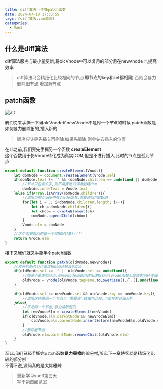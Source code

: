 ```yaml
---
title: diff算法--手撕patch函数
date: 2024-04-10 17:30:59
tags: [diff算法,vue源码]
categories:
  - Vue3
---
```


## 什么是diff算法
diff算法服务与最小量更新,将oldVnode中可以复用的部分用在newVnode上,提高效率  

>diff算法只会精细化比较相同的节点(**即节点的key和sel都相同**),否则会暴力删除旧节点,增加新节点

<!--more-->

## patch函数

![alt ](/assets/img/patch.png)

我们先来手撕一下当oldVnode和newVnode不是同一个节点的时候,patch函数是如何暴力删除旧的,插入新的

>顺序应该是先插入再删除,如果先删除,则会失去插入的位置  

在此之前,我们要先手撕另一个函数 **createElement**  
这个函数用于把Vnode转化成为真实DOM,但是不进行插入,此时的节点是孤儿节点

```javascript
export default function createElement(Vnode){
    let domNode = document.createElement(Vnode.sel)
    if(domNode.text != '' && (domNode.children == undefined || domNode.children.length == 0)){
        //节点只包含文字,则不需要递归调用创建dom
        domNode.innerText = Vnode.text
    }else if(Array.isArray(domNode.children)){
        //说明当前Vnode中有Vnode嵌套,需要递归创建DOM
        for(let i = 0; i<domNode.children.length; i++){
            let ch = domNode.children[i]
            let chdom = createElement(ch)
            domNode.appendChild(chdom)
        }
        Vnode.elm = domNode
    }
    //这个函数返回的是一个纯DOM对象!!!!!
    return Vnode.elm
}
```

接下来我们就来手撕~~半个~~patch函数
```javascript
export default function patch(oldVnode,newVnode){
    //首先判断老节点是虚拟dom还是真实dom
    if(oldVnode.sel == '' || oldVnode.sel == undefined){
        //如果不是虚拟节点,则用vnode函数创建出虚拟节点(vnode函数上篇博客已经详细讲述过)
        oldVnode = vnode(oldVnode.tagName.toLowerCase(),{},[],undefined,oldVnode)
    }
    
    if(oldVnode.sel == newVnode.sel && oldVnode.key == newVnode.key){
        //说明这俩是同一个节点!! 需要进行精细化比较,下篇博客详细分析
    }else{
        //不是同一个节点,暴力插新删旧
        let newVnodeElm = createElement(newVnode)
        if(oldVnode.elm.parentNode && newVnodeElm){
            oldVnode.elm.parentNode.insertBefore(newVnodeElm,oldVnode.elm)
        }
        //删除老节点
        oldVnode.elm.parentNode.removeChild(oldVnode.elm)
    }
}
```

至此,我们已经手撕完patch函数**暴力替换**的部分啦,那么下一章博客就是精细化比较的部分啦  
不得不说,源码真的是太优雅辣

>重新学习vue3第三天  
>写于第四阅览室

